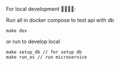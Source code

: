 For local development 🙌👨‍💻🚀:

Run all in docker compose to test api with db
```
make dev
```

or run to develop local
```
make setup_db // for setup db
make run_es // run microservice
```
